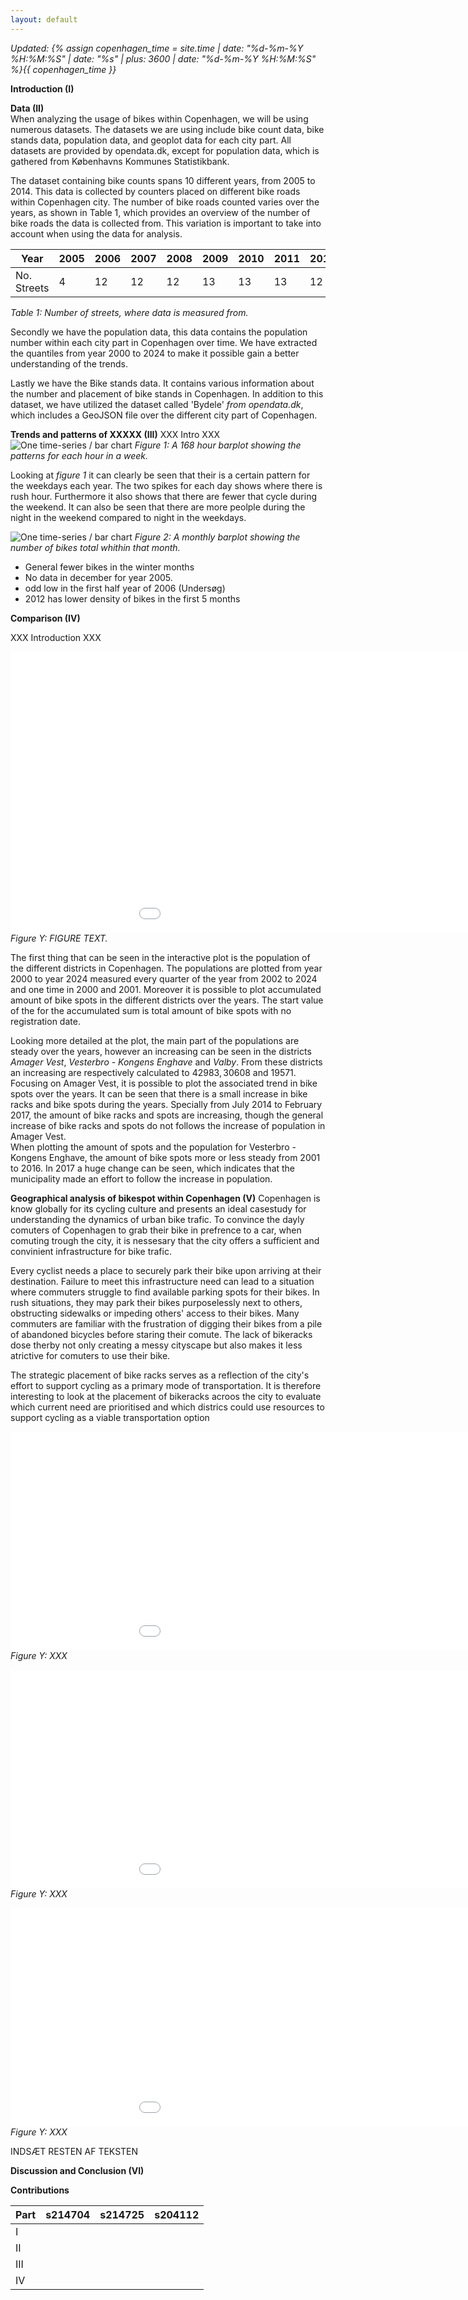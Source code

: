 ```yaml
---
layout: default
---
```

*Updated: {% assign copenhagen_time = site.time | date: "%d-%m-%Y %H:%M:%S" | date: "%s" | plus: 3600 | date: "%d-%m-%Y %H:%M:%S" %}{{ copenhagen_time }}*


__Introduction (I)__




__Data (II)__\
When analyzing the usage of bikes within Copenhagen, we will be using numerous datasets. The datasets we are using include bike count data, bike stands data, population data, and geoplot data for each city part. All datasets are provided by opendata.dk, except for population data, which is gathered from Københavns Kommunes Statistikbank.

The dataset containing bike counts spans 10 different years, from 2005 to 2014. This data is collected by counters placed on different bike roads within Copenhagen city. The number of bike roads counted varies over the years, as shown in Table 1, which provides an overview of the number of bike roads the data is collected from. This variation is important to take into account when using the data for analysis.


|Year| 2005 | 2006 | 2007 | 2008 | 2009 | 2010 | 2011 | 2012 | 2013 | 2014 | 
|--------|--------|---------|-----------|----------|--------|----------|--------|--------|--------|--------|
|No. Streets|  4  |   12  | 12      | 12     | 13   | 13     | 13   |12   |13   |9   |

_Table 1: Number of streets, where data is measured from._

Secondly we have the population data, this data contains the population number within each city part in Copenhagen over time. We have extracted the quantiles from year 2000 to 2024 to make it possible gain a better understanding of the trends.

Lastly we have the Bike stands data. It contains various information about the number and placement of bike stands in Copenhagen. In addition to this dataset, we have utilized the dataset called 'Bydele' *from opendata.dk*, which includes a GeoJSON file over the different city part of Copenhagen.

__Trends and patterns of XXXXX (III)__
XXX Intro XXX
![One time-series / bar chart](/A3/168hourplot.png)
_Figure 1: A 168 hour barplot showing the patterns for each hour in a week._

Looking at *figure 1* it can clearly be seen that their is a certain pattern for the weekdays each year. The two spikes for each day shows where there is rush hour. Furthermore it also shows that there are fewer that cycle during the weekend. 
It can also be seen that there are more peolple during the night in the weekend compared to night in the weekdays.

![One time-series / bar chart](/A3/monthlyplot.png)
_Figure 2: A monthly barplot showing the number of bikes total whithin that month._

- General fewer bikes in the winter months
- No data in december for year 2005.
- odd low in the first half year of 2006 (Undersøg)
- 2012 has lower density of bikes in the first 5 months

__Comparison (IV)__

XXX Introduction  XXX

<embed 
       type="text/html" 
       src="A3\bokeh_population_spots.html"
       width="1100"
       height="450">
_Figure Y: FIGURE TEXT._

The first thing that can be seen in the interactive plot is the population of the different districts in Copenhagen. The populations are plotted from year 2000 to year 2024 measured every quarter of the year from 2002 to 2024 and one time in 2000 and 2001. Moreover it is possible to plot accumulated amount of bike spots in the different districts over the years. The start value of the for the accumulated sum is total amount of bike spots with no registration date. 

Looking more detailed at the plot, the main part of the populations are steady over the years, however an increasing can be seen in the districts _Amager Vest_, _Vesterbro - Kongens Enghave_ and _Valby_. From these districts an increasing are respectively calculated to $42983, 30608$ and $19571$. \
Focusing on Amager Vest, it is possible to plot the associated trend in bike spots over the years. It can be seen that there is a small increase in bike racks and bike spots during the years. Specially from July 2014 to February 2017, the amount of bike racks and spots are increasing, though the general increase of bike racks and spots do not follows the increase of population in Amager Vest. \
When plotting the amount of spots and the population for Vesterbro - Kongens Enghave, the amount of bike spots more or less steady from 2001 to 2016. In 2017 a huge change can be seen, which indicates that the municipality made an effort to follow the increase in population. 

__Geographical analysis of bikespot within Copenhagen (V)__
 Copenhagen is know globally for its cycling culture and presents an ideal casestudy for understanding the dynamics of urban bike trafic. To convince the dayly comuters of Copenhagen to grab their bike in prefrence to a car, when comuting trough the city, it is nessesary that the city offers a sufficient and convinient infrastructure for bike trafic. 

Every cyclist needs a place to securely park their bike upon arriving at their destination. Failure to meet this infrastructure need can lead to a situation where commuters struggle to find available parking spots for their bikes. In rush situations, they may park their bikes purposelessly next to others, obstructing sidewalks or impeding others' access to their bikes. Many commuters are familiar with the frustration of digging their bikes from a pile of abandoned bicycles before staring their comute. The lack of bikeracks dose therby not only creating a messy cityscape but also makes it less atrictive for comuters to use their bike. 

The strategic placement of bike racks serves as a reflection of the city's effort to support cycling as a primary mode of transportation. It is therefore interesting to look at the placement of bikeracks acroos the city to evaluate which current need are prioritised and which districs could use resources to support cycling as a viable transportation option 

<embed 
       type="text/html" 
       src="A3\Geoplot_antal_pladser.html"
       width="1100"
       height="350">
_Figure Y: XXX_

<embed 
       type="text/html" 
       src="A3\Geoplot_antal_pladser_per_m2.html"
       width="1100"
       height="350">
_Figure Y: XXX_

<embed 
       type="text/html" 
       src="A3\Geoplot_antal_pladser_per_befolkning.html"
       width="1100"
       height="350">
_Figure Y: XXX_

INDSÆT RESTEN AF TEKSTEN


__Discussion and Conclusion (VI)__


__Contributions__

| Part | s214704 | s214725 | s204112 |
|------|---------|---------|---------|
| I    |         |         |         |
| II   |         |         |         |
| III  |         |         |         |
| IV   |         |         |         |

